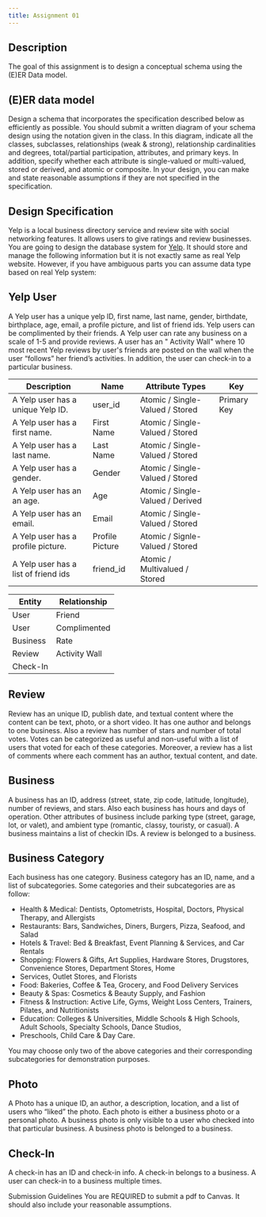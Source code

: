 ```yaml
---
title: Assignment 01
---
```


## Description

The goal of this assignment is to design a conceptual schema using the (E)ER Data model.

## (E)ER data model

Design a schema that incorporates the specification described below as efficiently as possible. You should submit a
written diagram of your schema design using the notation given in the class. In this diagram, indicate all the classes,
subclasses, relationships (weak & strong), relationship cardinalities and degrees, total/partial participation,
attributes, and primary keys. In addition, specify whether each attribute is single-valued or multi-valued, stored or
derived, and atomic or composite. In your design, you can make and state reasonable assumptions if they are not
specified in the specification.

## Design Specification

Yelp is a local business directory service and review site with social networking features. It allows users to give
ratings and review businesses. You are going to design the database system for [Yelp](www.yelp.com). It should store and
manage the following information but it is not exactly same as real Yelp website. However, if you have ambiguous parts
you can assume data type based on real Yelp system:

## Yelp User

A Yelp user has a unique yelp ID, first name, last name, gender, birthdate, birthplace, age, email, a profile picture,
and list of friend ids. Yelp users can be complimented by their friends. A Yelp user can rate any business on a scale of
1-5 and provide reviews. A user has an " Activity Wall" where 10 most recent Yelp reviews by user's friends are posted
on the wall when the user “follows” her friend’s activities. In addition, the user can check-in to a particular
business.

| Description                          | Name            | Attribute Types                  | Key         |
|--------------------------------------|-----------------|----------------------------------|-------------|
| A Yelp user has a unique Yelp ID.    | user_id         | Atomic / Single-Valued / Stored  | Primary Key |
| A Yelp user has a first name.        | First Name      | Atomic / Single-Valued / Stored  |             |
| A Yelp user has a last name.         | Last Name       | Atomic / Single-Valued / Stored  |             |
| A Yelp user has a gender.            | Gender          | Atomic / Single-Valued / Stored  |             |
| A Yelp user has an an age.           | Age             | Atomic / Single-Valued / Derived |             |
| A Yelp user has an email.            | Email           | Atomic / Single-Valued / Stored  |             | 
| A Yelp user has a profile picture.   | Profile Picture | Atomic / Signle-Valued / Stored  |             |
| A Yelp user has a list of friend ids | friend_id       | Atomic / Multivalued / Stored    |             |

| Entity | Relationship   |
|--------|----------------|
| User   | Friend         |
| User | Complimented   |
| Business | Rate           |
| Review | Activity Wall  |
| Check-In | 

## Review

Review has an unique ID, publish date, and textual content where the content can be text, photo, or a short video. It
has one author and belongs to one business. Also a review has number of stars and number of total votes. Votes can be
categorized as useful and non-useful with a list of users that voted for each of these categories. Moreover, a review
has a list of comments where each comment has an author, textual content, and date.

## Business

A business has an ID, address (street, state, zip code, latitude, longitude), number of reviews, and stars. Also each
business has hours and days of operation. Other attributes of business include parking type (street, garage, lot, or
valet), and ambient type (romantic, classy, touristy, or casual). A business maintains a list of checkin IDs. A review
is belonged to a business.

## Business Category

Each business has one category. Business category has an ID, name, and a list of subcategories. Some categories and
their subcategories are as follow:

- Health & Medical: Dentists, Optometrists, Hospital, Doctors, Physical Therapy, and Allergists
- Restaurants: Bars, Sandwiches, Diners, Burgers, Pizza, Seafood, and Salad
- Hotels & Travel: Bed & Breakfast, Event Planning & Services, and Car Rentals
- Shopping: Flowers & Gifts, Art Supplies, Hardware Stores, Drugstores, Convenience Stores, Department Stores, Home
- Services, Outlet Stores, and Florists
- Food: Bakeries, Coffee & Tea, Grocery, and Food Delivery Services
- Beauty & Spas: Cosmetics & Beauty Supply, and Fashion
- Fitness & Instruction: Active Life, Gyms, Weight Loss Centers, Trainers, Pilates, and Nutritionists
- Education: Colleges & Universities, Middle Schools & High Schools, Adult Schools, Specialty Schools, Dance Studios,
- Preschools, Child Care & Day Care.

You may choose only two of the above categories and their corresponding subcategories for demonstration purposes.

## Photo

A Photo has a unique ID, an author, a description, location, and a list of users who “liked” the photo. Each photo is
either a business photo or a personal photo. A business photo is only visible to a user who checked into that particular
business. A business photo is belonged to a business.

## Check-In

A check-in has an ID and check-in info. A check-in belongs to a business. A user can check-in to a business multiple
times.

Submission Guidelines
You are REQUIRED to submit a pdf to Canvas. It should also include your reasonable assumptions.